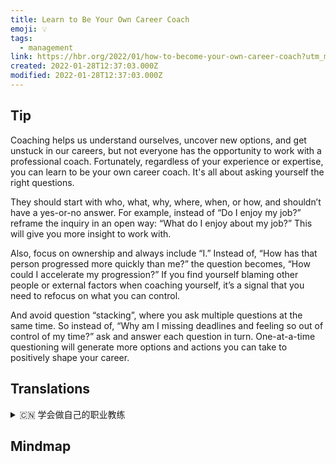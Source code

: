 ```yaml
---
title: Learn to Be Your Own Career Coach
emoji: 💡
tags:
  - management
link: https://hbr.org/2022/01/how-to-become-your-own-career-coach?utm_medium=email&utm_source=newsletter_daily&utm_campaign=mtod_notactsubs
created: 2022-01-28T12:37:03.000Z
modified: 2022-01-28T12:37:03.000Z
---
```


## Tip

Coaching helps us understand ourselves, uncover new options, and get unstuck in our careers, but not everyone has the opportunity to work with a professional coach. Fortunately, regardless of your experience or expertise, you can learn to be your own career coach. It's all about asking yourself the right questions.

They should start with who, what, why, where, when, or how, and shouldn’t have a yes-or-no answer. For example, instead of “Do I enjoy my job?” reframe the inquiry in an open way: “What do I enjoy about my job?” This will give you more insight to work with.

Also, focus on ownership and always include “I.” Instead of, “How has that person progressed more quickly than me?” the question becomes, “How could I accelerate my progression?” If you find yourself blaming other people or external factors when coaching yourself, it’s a signal that you need to refocus on what you can control.

And avoid question “stacking”, where you ask multiple questions at the same time. So instead of, “Why am I missing deadlines and feeling so out of control of my time?” ask and answer each question in turn. One-at-a-time questioning will generate more options and actions you can take to positively shape your career.

## Translations

<details>
   <summary>🇨🇳 学会做自己的职业教练</summary>

教练帮助我们了解自己，发现新的选择，并在职业生涯中摆脱困境，但不是每个人都有机会与专业教练一起工作。幸运的是，不管你有什么经验或专业知识，你都可以学会成为自己的职业教练。关键是要问自己正确的问题。

这些问题应该以“谁”、“什么”、“为什么”、“在哪里”、“何时”或“如何”开头，而不应该给出“是”或“不是”的答案。例如，而不是“我喜欢我的工作吗?”用开放的方式来提问:我喜欢这份工作的哪些方面?这会让你在工作中更有洞察力。

此外，关注所有权，并始终包括“我”。而不是“为什么那个人进步得比我快?”问题就变成了“我该如何加速我的进步?”如果你发现自己在指导自己时责怪他人或外部因素，这是一个信号，表明你需要重新关注你能控制的事情。

避免“叠加”问题，即你在同一时间问多个问题。所以不要问:“为什么我错过了截止日期，感觉自己的时间无法控制?”依次提问和回答每个问题。一次一个的提问会给你带来更多的选择和行动，从而对你的职业生涯产生积极的影响。

</details>

## Mindmap

![]()
